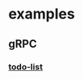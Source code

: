 # examples

## gRPC

### [todo-list](https://github.com/yoshihiro-shu/examples/tree/main/grpc/todo-list)

